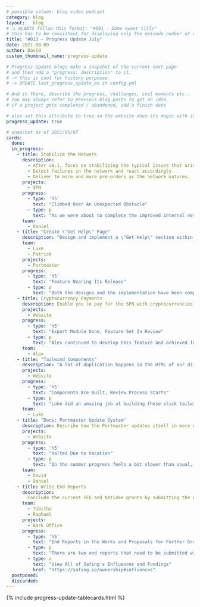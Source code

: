 ```yaml
---
# possible values: blog video podcast
category: blog
layout:   blog
# ⚠️ ALWAYS follow this format: "#001 - Some sweet title"
# this has to be consistent for displaying only the episode number or only the title
title: "#013 - Progress Update July"
date: 2021-08-09
author: David
custom_thumbnail_name: progress-update

# Progress Update blogs make a snapshot of the current next page
# and then add a "progress: description" to it.
# -> this is cool for history purposes
# -> UPDATE last_progress_update_on in config.yml

# And in there, describe the progress, challenges, cool moments etc..
# You may always refer to previous blog posts to get an idea.
# if a project gets completed / abandoned, add a finish date

# also set this attribute to true so the website does its magic with it
progress_update: true

# snapshot as of 2021/05/07
cards:
  done:
  in_progress:
    - title: Stabilize the Network
      description:
        - After v0.1, focus on stabilizing the typical issues that arise with early software. Fix bugs, improve performance & stability.
        - Detect failures in the network and react accordingly.
        - Deliver to more and more pre-orders as the network matures.
      projects:
        - SPN
      progress:
        - type: 'h5'
          text: "Climbed Over An Unexpected Obstacle"
        - type: p
          text: "As we were about to complete the improved internal networking stack of the SPN - including the new session management - the tests of the full stack showed another flow control requirement. While this was a setback, the work on this update has been completed and makes the SPN network stack even more stable than before. The new flow control requirement will ensure that uploads via the SPN will not clog the channels and slow down other connections sharing some of the same path through the network. We cannot wait to ship it and have you test it!"
      team:
        - Daniel
    - title: "Create \"Get Help\" Page"
      description: "Design and implement a \"Get Help\" section within the Portmaster so users can easily get help with issues or even smoothly report issues directly within the app."
      team:
        - Luke
        - Patrick
      projects:
        - Portmaster
      progress:
        - type: 'h5'
          text: "Feature Nearing Its Release"
        - type: p
          text: "Both the designs and the implementation have been completed by Luke and Patrick. A lot of work went into this, making it easy to report bugs from within the Portmaster, even without a GitHub account. Now we just need to iron things out such as wording and then this feature will get out to the beta release channel. Looking forward to this!"
    - title: Cryptocurrency Payments
      description: Enable you to pay for the SPN with cryptocurrencies such as Bitcoin, Ethereum and Monero
      projects:
        - Website
      progress:
        - type: 'h5'
          text: "Export Module Done, Feature Set In Review"
        - type: p
          text: "Alex continued to develop this feature and achieved full circle. Every part is working, but now the review cycle is starting. The code will be inspected and improved where needed. Let us see how far we get in August."
      team:
        - Alex
    - title: "Tailwind Components"
      description: "A lot of duplication happens in the HTML of our different web projects. Extract the most common components into CSS component classes, such as `btn-primary`, to remove duplication and unify the HTML."
      projects:
        - Website
      progress:
        - type: 'h5'
          text: "Components Are Built, Review Process Starts"
        - type: p
          text: "Luke did an amazing job at building these slick tailwind components with which we can completely swap our site HTML. Even as this comes out, which might still take a while, you will not notice a difference: the website(s) will still look exactly the same. But adding new sections and pages will be so much easier, as the HTML will just be elegant and easy to work with. Anyway, the next step is reviewing everything, fine-tuning naming of components and classes and then making a plan how to best implement the new system throughout our three different web projects: website, docs and account site."
      team:
        - Luke
    - title: "Docs: Portmaster Update System"
      description: Describe how the Portmaster updates itself in more detail. What is the purpose of each resource? What insights do we gain through this and how do we protect your privacy in the process?
      projects:
        - Website
      progress:
        - type: 'h5'
          text: "Halted Due to Vacation"
        - type: p
          text: "In the summer progress feels a bit slower than usual, but that is also very natural. Many of us are taking some weeks off to recharge our batteries. Slowing down the current progress, but helping a lot in the long run! This task was paused due to vacation. It will probably get some new attention in September."
      team:
        - David
        - Daniel
    - title: Write End Reports
      description:
        Conclude the current FFG and Netidee grants by submitting the required end reports.
      team:
        - Tabitha
        - Raphael
      projects:
        - Back Office
      progress:
        - type: 'h5'
          text: "End Reports in the Works and Proposals for Further Grants"
        - type: p
          text: "There are two end reports that need to be submitted within the next month, for the FFG and Netidee. However, it does not end there - we already are neck-deep in writing proposals for two more grants. As always, you can check our influences to find out more about our finances."
        - type: a
          text: "View All of Safing's Influences and Fundings"
          href: "https://safing.io/ownership#influences"
  postponed:
  discarded:
---
```



{% include progress-update-tablecards.html %}